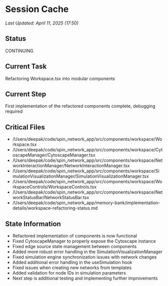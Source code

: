 # Session Cache

*Last Updated: April 11, 2025 (17:50)*

## Status
CONTINUING

## Current Task
Refactoring Workspace.tsx into modular components

## Current Step
First implementation of the refactored components complete, debugging required

## Critical Files
- /Users/deepak/code/spin_network_app/src/components/workspace/Workspace.tsx
- /Users/deepak/code/spin_network_app/src/components/workspace/CytoscapeManager/CytoscapeManager.tsx
- /Users/deepak/code/spin_network_app/src/components/workspace/NetworkInteractionManager/NetworkInteractionManager.tsx
- /Users/deepak/code/spin_network_app/src/components/workspace/SimulationVisualizationManager/SimulationVisualizationManager.tsx
- /Users/deepak/code/spin_network_app/src/components/workspace/WorkspaceControls/WorkspaceControls.tsx
- /Users/deepak/code/spin_network_app/src/components/workspace/NetworkStatusBar/NetworkStatusBar.tsx
- /Users/deepak/code/spin_network_app/memory-bank/implementation-details/workspace-refactoring-status.md

## State Information
- Refactored implementation of components is now functional
- Fixed CytoscapeManager to properly expose the Cytoscape instance
- Fixed edge source state management between components
- Added more robust error handling in the SimulationVisualizationManager
- Fixed simulation engine synchronization issues with network changes
- Added additional error handling in the useSimulation hook
- Fixed issues when creating new networks from templates
- Added validation for node IDs in simulation parameters
- Next step is additional testing and implementing further improvements
